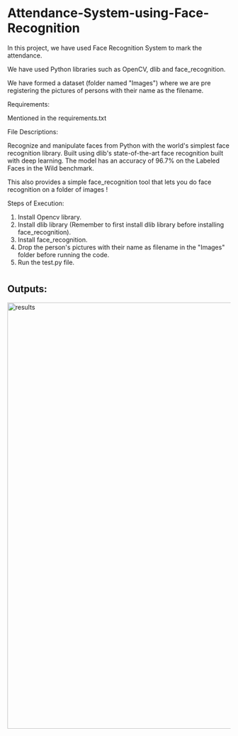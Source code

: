 # Attendance-System-using-Face-Recognition


  
In this project, we have used Face Recognition System to mark the attendance.
  
We have used Python libraries such as OpenCV, dlib and face_recognition.
  
We have formed a dataset (folder named "Images") where we are pre registering the pictures of persons with their name as the filename.
  
  
Requirements:  
  
  Mentioned in the requirements.txt  
   
  
File Descriptions:  
  
  
Recognize and manipulate faces from Python with the world's simplest face recognition library.
Built using dlib's state-of-the-art face recognition built with deep learning. The model has an accuracy of 96.7% on the Labeled Faces in the Wild benchmark.

This also provides a simple face_recognition tool that lets you do face recognition on a folder of images !
  
Steps of Execution:
    
  1. Install Opencv library.
  2. Install dlib library (Remember to first install dlib library before installing face_recognition). 
  3. Install face_recognition. 
  4. Drop the person's pictures with their name as filename in the "Images" folder before running the code.
  5. Run the test.py file.
    
 # <h2> Outputs:  
   
   
   <img width="960" alt="results" src="https://user-images.githubusercontent.com/68823461/135579046-7bb9711c-51f4-47fb-8e95-2bd902558996.PNG">
